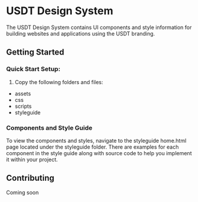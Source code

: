 # USDT Design System

The USDT Design System contains UI components and style information for building websites and applications using the USDT branding.

## Getting Started

### Quick Start Setup:

1. Copy the following folders and files:
* assets
* css
* scripts
* styleguide

### Components and Style Guide

To view the components and styles, navigate to the styleguide home.html page located under the styleguide folder. There are examples for each component in the style guide along with source code to help you implement it within your project.


## Contributing
Coming soon

